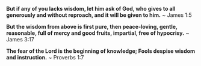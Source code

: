 **But if any of you lacks wisdom, let him ask of God, who gives to all generously and without reproach, and it will be given to him.**
~ James 1:5

**But the wisdom from above is first pure, then peace-loving, gentle, reasonable, full of mercy and good fruits, impartial, free of hypocrisy.**
~ James 3:17

**The fear of the Lord is the beginning of knowledge; Fools despise wisdom and instruction.**
~ Proverbs 1:7